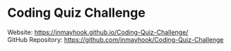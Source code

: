 # Coding Quiz Challenge

Website: https://jnmayhook.github.io/Coding-Quiz-Challenge/ <br>
GitHub Repository: https://github.com/jnmayhook/Coding-Quiz-Challenge